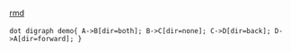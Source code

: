 <!--
 * @Description:
 * @Version: 2.0
 * @Autor: FloatingDream
 * @Date: 2023-05-17 20:30:51
 * @LastEditors: FloatingDream
 * @LastEditTime: 2023-05-20 22:31:26
-->

[rmd](https://raw.githubusercontent.com/FloatingDream1001/FloatingDream1001/main/README.md)

​`dot
digraph demo{
    A->B[dir=both];
    B->C[dir=none];
    C->D[dir=back];
    D->A[dir=forward];
}
​`
